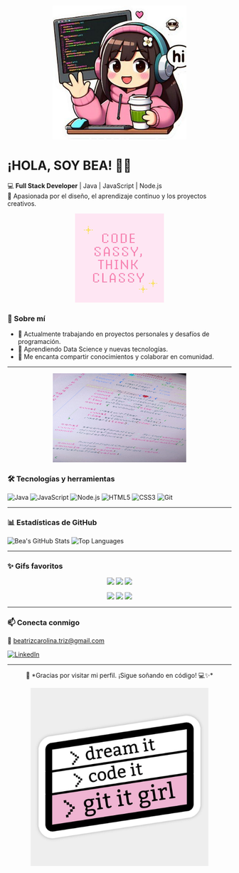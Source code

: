 <p align="center">
  <img src="https://github.com/Bea-C-H/Bea-C-H/blob/main/foto1.jpg?raw=true" width="300">
</p>


 
 # ¡HOLA, SOY BEA! 👋✨

💻 **Full Stack Developer** | Java | JavaScript | Node.js  
🎨 Apasionada por el diseño, el aprendizaje continuo y los proyectos creativos.

<p align="center">
  <img src="https://raw.githubusercontent.com/Bea-C-H/Bea-C-H/refs/heads/main/foto2.jpg" width="200" height="200">
</p>

### 🚀 Sobre mí

- 🔭 Actualmente trabajando en proyectos personales y desafíos de programación.
- 🌱 Aprendiendo Data Science y nuevas tecnologías.
- 💬 Me encanta compartir conocimientos y colaborar en comunidad.

 ---
<p align="center">
  <img src="https://github.com/Bea-C-H/Bea-C-H/blob/main/foto4.jpg?raw=true" width="300" height="200">
</p>


### 🛠 Tecnologías y herramientas

![Java](https://img.shields.io/badge/Java-ED8B00?style=for-the-badge&logo=java&logoColor=white)
![JavaScript](https://img.shields.io/badge/JavaScript-F7DF1E?style=for-the-badge&logo=javascript&logoColor=black)
![Node.js](https://img.shields.io/badge/Node.js-339933?style=for-the-badge&logo=node.js&logoColor=white)
![HTML5](https://img.shields.io/badge/HTML5-E34F26?style=for-the-badge&logo=html5&logoColor=white)
![CSS3](https://img.shields.io/badge/CSS3-1572B6?style=for-the-badge&logo=css3&logoColor=white)
![Git](https://img.shields.io/badge/Git-F05032?style=for-the-badge&logo=git&logoColor=white)

---

### 📊 Estadísticas de GitHub

![Bea's GitHub Stats](https://github-readme-stats.vercel.app/api?username=Bea-C-H&show_icons=true&theme=radical&title_color=ff69b4&icon_color=ff69b4)
![Top Languages](https://github-readme-stats.vercel.app/api/top-langs/?username=Bea-C-H&layout=compact&theme=radical&title_color=ff69b4)

---

### ✨ Gifs favoritos

<p align="center">
  <img src="https://media2.giphy.com/media/v1.Y2lkPTc5MGI3NjExemI0eXFtczh4YXV2ajVtcmZsN29xNWNtdmZnb21pZXdrdHFvMHI3NyZlcD12MV9pbnRlcm5hbF9naWZfYnlfaWQmY3Q9Zw/A9jPlUWj6bBYqt7RZ1/giphy.gif" width="300">
  <img src="https://media3.giphy.com/media/v1.Y2lkPTc5MGI3NjExaGJlcHdjem8wcm51emFtOHE2bjFydnV1Z2J5bnR5Nnh0ZjNyeWN2bSZlcD12MV9pbnRlcm5hbF9naWZfYnlfaWQmY3Q9Zw/bCNRKkrw4O1ELlKl4a/giphy.gif" width="200">
  <img src="https://media1.giphy.com/media/v1.Y2lkPTc5MGI3NjExa3U1bWw3ZDN1MGc0aGMxdXdjZmR6NDdtbHF4aGtpcGpqYnVkMG1sNiZlcD12MV9pbnRlcm5hbF9naWZfYnlfaWQmY3Q9Zw/vhsNmFjuN4WDS/giphy.gif" width="300">
</p>

<p align="center">
  <img src="https://media3.giphy.com/media/v1.Y2lkPTc5MGI3NjExbWFjOWd4bmN1cXJpeGt2emJ2ZnFoMWMxcmhkMzBtdWJ3bHhxcHBkOSZlcD12MV9pbnRlcm5hbF9naWZfYnlfaWQmY3Q9Zw/XiO62waDsyfyU/giphy.gif"200">
  <img src="https://media0.giphy.com/media/v1.Y2lkPTc5MGI3NjExaTl3MjM1MWY2am94cG1nOG82anRmaGNtNDdheWM1ZTdid203ajE4YiZlcD12MV9pbnRlcm5hbF9naWZfYnlfaWQmY3Q9Zw/l41lOKyKOS89YyJfq/giphy.gif" width="300">
  <img src="https://media2.giphy.com/media/v1.Y2lkPTc5MGI3NjExcnh6Nm04cjd5YmgxdHd5N3o5bGRoZ3planJteTkwajUycWRkeXViYiZlcD12MV9pbnRlcm5hbF9naWZfYnlfaWQmY3Q9Zw/mdStjhHuiHpyo/giphy.gif" width="300">
</p>

---

### 📫 Conecta conmigo

📧 beatrizcarolina.triz@gmail.com


[![LinkedIn](https://img.shields.io/badge/LinkedIn-0077B5?style=for-the-badge&logo=linkedin&logoColor=white)](www.linkedin.com/in/beatriz-castro-hermosilla)


---

<p align="center">
🌷 *Gracias por visitar mi perfil. ¡Sigue soñando en código! 💻✨*
</p>

<p align="center">
  <img src="https://github.com/Bea-C-H/Bea-C-H/blob/main/foto3.jpg?raw=true" width="400">
</p>


